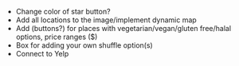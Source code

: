 + Change color of star button?
+ Add all locations to the image/implement dynamic map
+ Add (buttons?) for places with vegetarian/vegan/gluten free/halal options, price ranges ($)
+ Box for adding your own shuffle option(s)
+ Connect to Yelp
